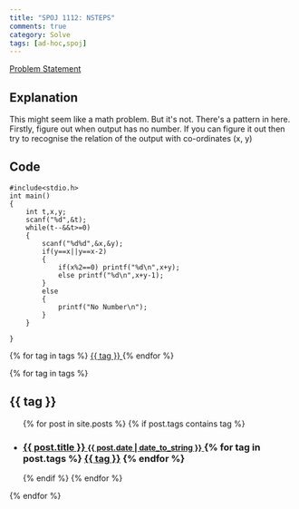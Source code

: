 ```yaml
---
title: "SPOJ 1112: NSTEPS"
comments: true
category: Solve
tags: [ad-hoc,spoj]
---
```

[Problem Statement](http://www.spoj.com/problems/NSTEPS/)
## Explanation
This might seem like a math problem. But it's not. There's a pattern in here. Firstly, figure out when output has no number. If you can figure it out then try to recognise the relation of the output with co-ordinates (x, y)
## Code
```
#include<stdio.h>
int main()
{
    int t,x,y;
    scanf("%d",&t);
    while(t--&&t>=0)
    {
        scanf("%d%d",&x,&y);
        if(y==x||y==x-2)
        {
            if(x%2==0) printf("%d\n",x+y);
            else printf("%d\n",x+y-1);
        }
        else
        {
            printf("No Number\n");
        }
    }

}
```
{% for tag in tags %}
	<a href="#{{ tag | slugify }}"> {{ tag }} </a>
{% endfor %}

{% for tag in tags %}
	<h2 id="{{ tag | slugify }}">{{ tag }}</h2>
	<ul>
	 {% for post in site.posts %}
		 {% if post.tags contains tag %}
		 <li>
		 <h3>
		 <a href="{{ post.url }}">
		 {{ post.title }}
		 <small>{{ post.date | date_to_string }}</small>
		 </a>
		 {% for tag in post.tags %}
			 <a class="tag" href="/blog/tag/#{{ tag | slugify }}">{{ tag }}</a>
		 {% endfor %}
		 </h3>
		 </li>
		 {% endif %}
	 {% endfor %}
	</ul>
{% endfor %}

